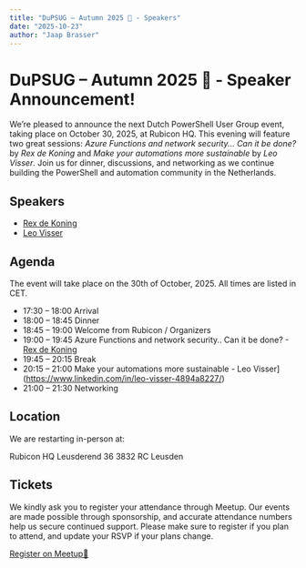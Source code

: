 ```yaml
---
title: "DuPSUG – Autumn 2025 🍂 - Speakers"
date: "2025-10-23"
author: "Jaap Brasser"
---
```


# DuPSUG – Autumn 2025 🍂 - Speaker Announcement!

We’re pleased to announce the next Dutch PowerShell User Group event, taking place on October 30, 2025, at Rubicon HQ. This evening will feature two great sessions: _Azure Functions and network security... Can it be done?_ by *Rex de Koning* and _Make your automations more sustainable_ by *Leo Visser*. Join us for dinner, discussions, and networking as we continue building the PowerShell and automation community in the Netherlands.

## Speakers

* [Rex de Koning](https://www.linkedin.com/in/rexdekoning/)
* [Leo Visser](https://www.linkedin.com/in/leo-visser-4894a8227/)

## Agenda

The event will take place on the 30th of October, 2025. All times are listed in CET.

* 17:30 – 18:00 Arrival
* 18:00 – 18:45 Dinner
* 18:45 – 19:00 Welcome from Rubicon / Organizers
* 19:00 – 19:45 Azure Functions and network security.. Can it be done? - [Rex de Koning](https://www.linkedin.com/in/rexdekoning/)
* 19:45 – 20:15 Break
* 20:15 – 21:00 Make your automations more sustainable - Leo Visser](https://www.linkedin.com/in/leo-visser-4894a8227/)
* 21:00 – 21:30 Networking

## Location

We are restarting in-person at:

Rubicon HQ
Leusderend 36
3832 RC Leusden

## Tickets

We kindly ask you to register your attendance through Meetup. Our events are made possible through sponsorship, and accurate attendance numbers help us secure continued support. Please make sure to register if you plan to attend, and update your RSVP if your plans change.

[Register on Meetup🥰](https://www.meetup.com/dutch-powershell-user-group/events/311184609/)
